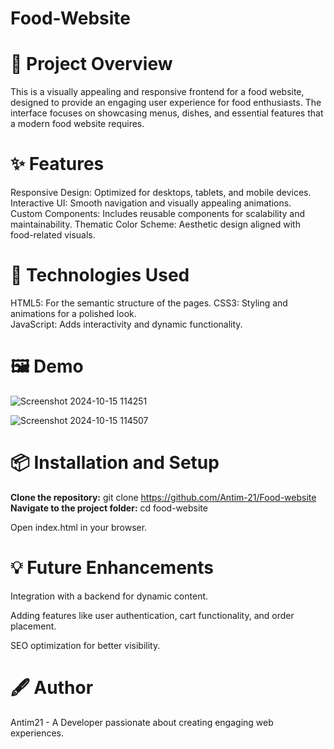# Food-Website

# **🌟 Project Overview**

This is a visually appealing and responsive frontend for a food website, designed to provide an engaging user experience for food enthusiasts. The interface focuses on showcasing menus, dishes, and essential features that a modern food website requires. 

# **✨ Features** 

Responsive Design: Optimized for desktops, tablets, and mobile devices.
Interactive UI: Smooth navigation and visually appealing animations.    
Custom Components: Includes reusable components for scalability and maintainability.
Thematic Color Scheme: Aesthetic design aligned with food-related visuals.
  
# **🚀 Technologies Used**                                       
HTML5: For the semantic structure of the pages.
CSS3: Styling and animations for a polished look.   
JavaScript: Adds interactivity and dynamic functionality.


# **🖼️ Demo**

![Screenshot 2024-10-15 114251](https://github.com/user-attachments/assets/f4835767-fd5d-48fa-ad20-45a25e1f7d3a)


![Screenshot 2024-10-15 114507](https://github.com/user-attachments/assets/dd854cc1-67cd-4684-be8c-0f6c154a7215)


# 📦 Installation and Setup
 **Clone the repository:**
git clone https://github.com/Antim-21/Food-website 
**Navigate to the project folder:**
cd food-website

Open index.html in your browser.

# 💡 Future Enhancements
Integration with a backend for dynamic content.

Adding features like user authentication, cart functionality, and order placement.

SEO optimization for better visibility.

# **🖋️ Author**
Antim21 - A Developer passionate about creating engaging web experiences.
